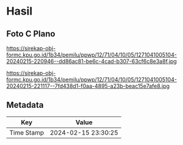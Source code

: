 # Hasil

## Foto C Plano

https://sirekap-obj-formc.kpu.go.id/1b34/pemilu/ppwp/12/71/04/10/05/1271041005104-20240215-220946--dd86ac81-be6c-4cad-b307-63cf6c8e3a8f.jpg

https://sirekap-obj-formc.kpu.go.id/1b34/pemilu/ppwp/12/71/04/10/05/1271041005104-20240215-221117--7fd438d1-f0aa-4895-a23b-beac15e7afe8.jpg


## Metadata

| Key        | Value               |
| ---------- | ------------------- |
| Time Stamp | 2024-02-15 23:30:25 |



